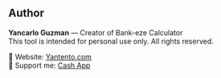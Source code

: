 ## Author

**Yancarlo Guzman** — Creator of Bank-eze Calculator  
This tool is intended for personal use only. All rights reserved.

🔗 Website: [Yantento.com](https://yantento.com)  
💸 Support me: [Cash App](https://cash.app/$Yantento)
